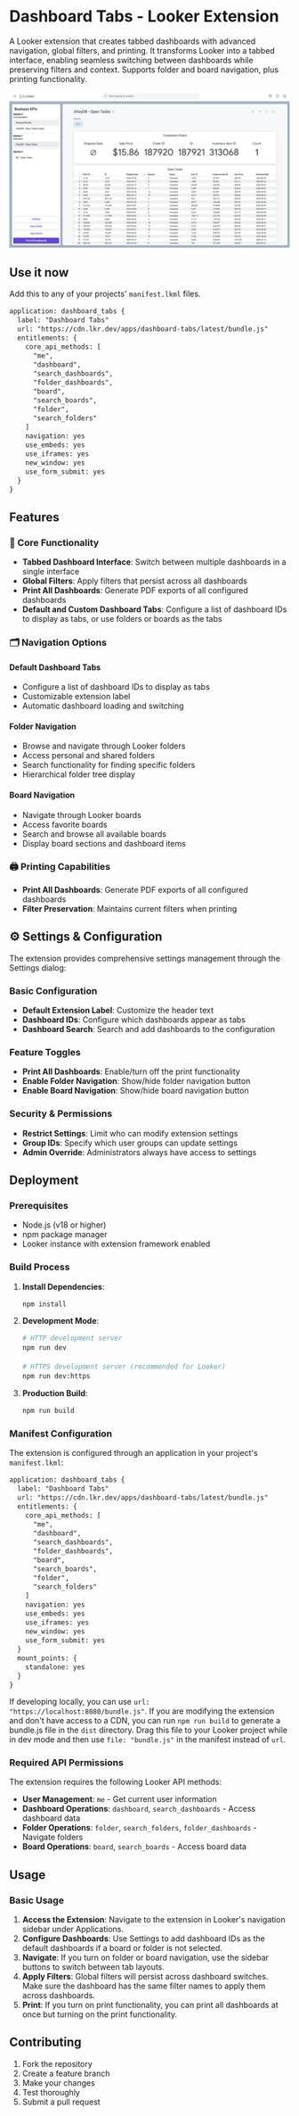 # Dashboard Tabs - Looker Extension

A Looker extension that creates tabbed dashboards with advanced navigation, global filters, and printing. It transforms Looker into a tabbed interface, enabling seamless switching between dashboards while preserving filters and context. Supports folder and board navigation, plus printing functionality.

![Dashboard Tabs](assets/extension.png)

## Use it now

Add this to any of your projects' `manifest.lkml` files.

```
application: dashboard_tabs {
  label: "Dashboard Tabs"
  url: "https://cdn.lkr.dev/apps/dashboard-tabs/latest/bundle.js"
  entitlements: {
    core_api_methods: [
      "me", 
      "dashboard", 
      "search_dashboards", 
      "folder_dashboards", 
      "board", 
      "search_boards", 
      "folder", 
      "search_folders"
    ]
    navigation: yes
    use_embeds: yes
    use_iframes: yes
    new_window: yes
    use_form_submit: yes
  }
}
```

## Features

### 🎯 Core Functionality

- **Tabbed Dashboard Interface**: Switch between multiple dashboards in a single interface
- **Global Filters**: Apply filters that persist across all dashboards
- **Print All Dashboards**: Generate PDF exports of all configured dashboards
- **Default and Custom Dashboard Tabs**: Configure a list of dashboard IDs to display as tabs, or use folders or boards as the tabs

### 🗂️ Navigation Options

#### Default Dashboard Tabs

- Configure a list of dashboard IDs to display as tabs
- Customizable extension label
- Automatic dashboard loading and switching

#### Folder Navigation

- Browse and navigate through Looker folders
- Access personal and shared folders
- Search functionality for finding specific folders
- Hierarchical folder tree display

#### Board Navigation

- Navigate through Looker boards
- Access favorite boards
- Search and browse all available boards
- Display board sections and dashboard items

### 🖨️ Printing Capabilities

- **Print All Dashboards**: Generate PDF exports of all configured dashboards
- **Filter Preservation**: Maintains current filters when printing

## ⚙️ Settings & Configuration

The extension provides comprehensive settings management through the Settings dialog:

### Basic Configuration

- **Default Extension Label**: Customize the header text
- **Dashboard IDs**: Configure which dashboards appear as tabs
- **Dashboard Search**: Search and add dashboards to the configuration

### Feature Toggles

- **Print All Dashboards**: Enable/turn off the print functionality
- **Enable Folder Navigation**: Show/hide folder navigation button
- **Enable Board Navigation**: Show/hide board navigation button

### Security & Permissions

- **Restrict Settings**: Limit who can modify extension settings
- **Group IDs**: Specify which user groups can update settings
- **Admin Override**: Administrators always have access to settings

## Deployment

### Prerequisites

- Node.js (v18 or higher)
- npm package manager
- Looker instance with extension framework enabled

### Build Process

1. **Install Dependencies**:
   ```bash
   npm install
   ```
2. **Development Mode**:
   ```bash
   # HTTP development server
   npm run dev

   # HTTPS development server (recommended for Looker)
   npm run dev:https
   ```
3. **Production Build**:
   ```bash
   npm run build
   ```

### Manifest Configuration

The extension is configured through an application in your project's `manifest.lkml`:

```lookml
application: dashboard_tabs {
  label: "Dashboard Tabs"
  url: "https://cdn.lkr.dev/apps/dashboard-tabs/latest/bundle.js"
  entitlements: {
    core_api_methods: [
      "me", 
      "dashboard", 
      "search_dashboards", 
      "folder_dashboards", 
      "board", 
      "search_boards", 
      "folder", 
      "search_folders"
    ]
    navigation: yes
    use_embeds: yes
    use_iframes: yes
    new_window: yes
    use_form_submit: yes
  }
  mount_points: {
    standalone: yes
  }
}
```

If developing locally, you can use `url: "https://localhost:8080/bundle.js"`. If you are modifying the extension and don't have access to a CDN, you can run `npm run build` to generate a bundle.js file in the `dist` directory. Drag this file to your Looker project while in dev mode and then use `file: "bundle.js"` in the manifest instead of `url`.

### Required API Permissions

The extension requires the following Looker API methods:

- **User Management**: `me` - Get current user information
- **Dashboard Operations**: `dashboard`, `search_dashboards` - Access dashboard data
- **Folder Operations**: `folder`, `search_folders`, `folder_dashboards` - Navigate folders
- **Board Operations**: `board`, `search_boards` - Access board data

## Usage

### Basic Usage

1. **Access the Extension**: Navigate to the extension in Looker's navigation sidebar under Applications.
2. **Configure Dashboards**: Use Settings to add dashboard IDs as the default dashboards if a board or folder is not selected.
3. **Navigate**: If you turn on folder or board navigation, use the sidebar buttons to switch between tab layouts.
4. **Apply Filters**: Global filters will persist across dashboard switches. Make sure the dashboard has the same filter names to apply them across dashboards.
5. **Print**: If you turn on print functionality, you can print all dashboards at once but turning on the print functionality.

## Contributing

1. Fork the repository
2. Create a feature branch
3. Make your changes
4. Test thoroughly
5. Submit a pull request